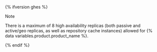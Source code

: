 {% ifversion ghes %}

>[!NOTE]
> There is a maximum of 8 high availability replicas (both passive and active/geo replicas, as well as repository cache instances) allowed for {% data variables.product.product_name %}.

{% endif %}
